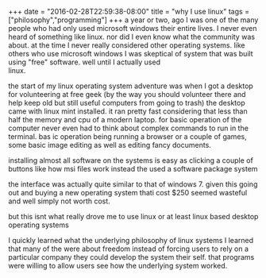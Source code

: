 +++
date = "2016-02-28T22:59:38-08:00"
title = "why I use linux"
tags = ["philosophy","programming"]
+++
a year or two, ago I was one of the many people  who had only used  microsoft windows 
their entire lives.  I never even heard of something like linux. nor did I even know what the community was about.
at the time I never really considered other operating systems. like others who use microsoft windows
I was skeptical of system that was built using &quot;free&quot; software. well until I actually used  
linux.

<!--more-->

the start of my linux operating system adventure was when I  got a desktop for volunteering at free geek
(by the way you should volunteer there and help keep old but still useful computers from going to 
trash) 
the desktop came with linux mint installed.
it ran pretty fast considering that less than half the memory and cpu of
a modern laptop. for basic operation of the computer  never even had to think 
about complex commands to run in the terminal.
bas ic operation being running a browser or a couple of games, some basic image editing
as well as editing fancy documents.
 
installing almost all software on the systems
is easy as clicking a couple of buttons like how
msi files work instead the used a software package system
 
the interface was actually quite similar to that of windows 7.
given this going out and buying a new operating system thati cost $250 seemed wasteful and well simply not worth cost.

but this isnt what really drove me to use linux or at least linux based
desktop operating systems
<!--being a programmer at heart, I at the time was trying to build a gui
using c++. so I decided to use  the fltk library
the fltk library compiled on the fifth try on the linux system
I spent another three hours trying to get it to work on windows.
I first decided to use cygwin since windows doesnt support make 
after about twenty times of trying I  gave up on windows. 
I tried to use minGw for building it but gave up after another 20 or so tries.-->

I quickly learned what the underlying philosophy of linux systems
I learned that many of the were about freedom instead of forcing users to rely on a particular company they 
could develop the system their self. that programs were willing to allow users see how the underlying system worked. 

